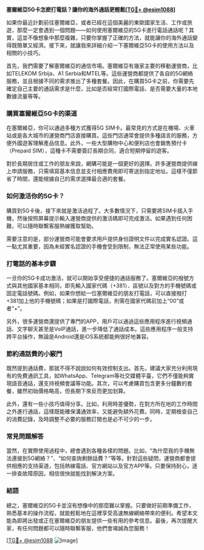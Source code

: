 **塞爾維亞5G卡怎麽打電話？讓你的海外通話更輕鬆[[TG💪+ @esim1088](https://t.me/s/esim1088)]**

如果你最近計劃前往塞爾維亞，或者已經在這個美麗的東歐國家生活、工作或旅遊，那麼一定會遇到一個問題——如何使用塞爾維亞的5G卡進行電話通話呢？其實，這並不像想象中那麼複雜，只要你掌握了正確的方法，就能讓你的海外通話變得既簡單又經濟。接下來，就讓我來詳細介紹一下塞爾維亞5G卡的使用方法以及相關的小技巧。

首先，我們需要了解塞爾維亞的通信市場。塞爾維亞有幾家主要的移動運營商，比如TELEKOM Srbija、A1 Serbia和MTEL等。這些運營商都提供了各自的5G網絡服務，並且根據不同的需求推出了多種套餐。因此，在購買5G卡之前，你需要先確定自己主要的通話需求是什麼，比如是否經常打國際電話、是否需要大量的本地數據流量等等。

### 購買塞爾維亞5G卡的渠道

在塞爾維亞，你可以通過多種方式獲得5G SIM卡。最常見的方式是在機場、火車站或是各大城市的運營商門店直接購買。這些門店通常會提供多種語言的服務，方便外國遊客理解產品信息。此外，一些大型購物中心和便利店也會銷售預付卡（Prepaid SIM），這種卡不需要簽訂長期合同，適合短期停留的遊客。

對於長期居住或工作的朋友來說，網購可能是一個更好的選擇。許多運營商提供線上申請服務，只需填寫基本信息並支付相應費用即可寄送到指定地址。這樣不僅節省了時間，還能根據自己的需求選擇最合適的套餐。

### 如何激活你的5G卡？

購買到5G卡後，接下來就是激活過程了。大多數情況下，只需要將SIM卡插入手機，然後按照屏幕提示輸入運營商提供的激活碼即可完成激活。如果遇到任何困難，可以隨時聯繫客服熱線獲取幫助。

需要注意的是，部分運營商可能會要求用戶提供身份證明文件以完成實名認證。這一點尤其重要，因為未經實名認證的手機會受到限制，無法正常使用某些功能。

### 打電話的基本步驟

一旦你的5G卡成功激活，就可以開始享受便捷的通話服務了。塞爾維亞的撥號方式與其他國家基本相同，即先輸入國家代碼（+381）、區號以及對方的手機號碼或固定電話號碼。例如，如果你想給一位塞爾維亞的朋友打電話，可以直接撥打+381加上他的手機號碼；如果是打國際電話，則需在國家代碼前加上“00”或者“+”。

另外，很多運營商還提供了專門的APP，用戶可以通過這些應用程序進行視頻通話、文字聊天甚至是VoIP通話，進一步降低了通話成本。這些應用程序一般支持跨平台操作，無論是Android還是iOS系統都能夠很好地兼容。

### 節約通話費的小竅門

既然提到通話費，那就不得不說說如何有效控制支出。首先，建議大家充分利用現有的免費通訊工具，如WhatsApp、Telegram等社交媒體平臺，它們不僅能夠實現語音通話，還支持視頻會議等功能。其次，可以考慮購買包含更多分鐘數的套餐，雖然初始價格略高，但長期下來反而更加划算。

此外，還有一些小技巧值得分享。比如，利用時差優勢，在對方所在地的工作時間之外進行通話，這樣既能確保溝通效率，又能避免額外花費。同時，定期檢查自己的消費記錄，及時調整不必要的服務訂閱也是必不可少的一步。

### 常見問題解答

當然，在實際使用過程中，總會遇到各種各樣的問題。比如，“為什麼我的手機無法連接到5G網絡？”、“如何查詢剩餘話費？”等等。針對這些疑問，運營商都會提供相應的支持渠道，包括熱線電話、官方網站以及官方APP等。只要保持耐心，逐一排查故障原因，相信很快就能找到解決方案。

### 結語

總之，塞爾維亞的5G卡並沒有想像中的那麼難以掌握。只要做好前期準備工作，熟悉基本的操作流程，就能輕鬆地在這裡享受高速無線網絡帶來的便利。希望本文能為即將出發或正在塞爾維亞的朋友提供一些有用的參考信息。最後，再次提醒大家，有任何問題都可以隨時聯繫客服，他們會竭誠為您服務！

[[TG💪+ @esim1088](https://t.me/s/esim1088) ![Image](https://i.postimg.cc/4NQfJmqS/Snipaste-2025-05-13-00-14-12.png)]